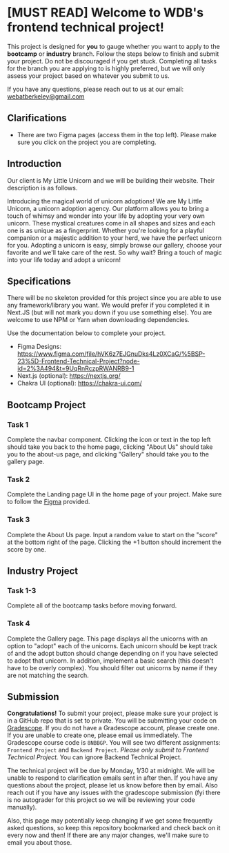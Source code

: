 # [MUST READ] Welcome to WDB's frontend technical project!

This project is designed for **you** to gauge whether you want to apply to the **bootcamp** or **industry** branch. Follow the steps below to finish and submit your project. Do not be discouraged if you get stuck. Completing all tasks for the branch you are applying to is highly preferred, but we will only assess your project based on whatever you submit to us.

If you have any questions, please reach out to us at our email: webatberkeley@gmail.com

## Clarifications
- There are two Figma pages (access them in the top left). Please make sure you click on the project you are completing. 

## Introduction

Our client is My Little Unicorn and we will be building their website. Their description is as follows.

Introducing the magical world of unicorn adoptions! We are My Little Unicorn, a unicorn adoption agency. Our platform allows you to bring a touch of whimsy and wonder into your life by adopting your very own unicorn. These mystical creatures come in all shapes and sizes and each one is as unique as a fingerprint. Whether you're looking for a playful companion or a majestic addition to your herd, we have the perfect unicorn for you. Adopting a unicorn is easy, simply browse our gallery, choose your favorite and we'll take care of the rest. So why wait? Bring a touch of magic into your life today and adopt a unicorn!

## Specifications

There will be no skeleton provided for this project since you are able to use any framework/library you want. We would prefer if you completed it in Next.JS (but will not mark you down if you use something else). You are welcome to use NPM or Yarn when downloading dependencies. 

Use the documentation below to complete your project.

- Figma Designs: https://www.figma.com/file/hVK6z7EJGnuDks4Lz0XCaG/%5BSP-23%5D-Frontend-Technical-Project?node-id=2%3A494&t=9UqRnRczpRWANRB9-1
- Next.js (optional): https://nextjs.org/
- Chakra UI (optional): https://chakra-ui.com/

## Bootcamp Project

### Task 1

Complete the navbar component. Clicking the icon or text in the top left should take you back to the home page, clicking "About Us" should take you to the about-us page, and clicking "Gallery" should take you to the gallery page.

### Task 2

Complete the Landing page UI in the home page of your project. Make sure to follow the [Figma]( https://www.figma.com/file/hVK6z7EJGnuDks4Lz0XCaG/%5BSP-23%5D-Frontend-Technical-Project?node-id=2%3A494&t=9UqRnRczpRWANRB9-1) provided.

### Task 3

Complete the About Us page. Input a random value to start on the "score" at the bottom right of the page. Clicking the +1 button should increment the score by one.

## Industry Project

### Task 1-3

Complete all of the bootcamp tasks before moving forward.

### Task 4

Complete the Gallery page. This page displays all the unicorns with an option to "adopt" each of the unicorns. Each unicorn should be kept track of and the adopt button should change depending on if you have selected to adopt that unicorn. In addition, implement a basic search (this doesn't have to be overly complex). You should filter out unicorns by name if they are not matching the search. 

## Submission

**Congratulations!** To submit your project, please make sure your project is in a GitHub repo that is set to private. You will be submitting your code on [Gradescope](https://www.gradescope.com/). If you do not have a Gradescope account, please create one. If you are unable to create one, please email us
immediately. The Gradescope course code is `8NBBGP`. You will see two different assignments: `Frontend Project` and `Backend Project`. _Please only submit to Frontend Technical Project._ You can ignore Backend Technical Project.

The technical project will be due by Monday, 1/30 at midnight. We will be unable to respond to clarification emails sent in after then. If you have any questions about the project, please let us know before then by email. Also reach out if you have any issues with the gradescope submission (fyi there is no autograder for this project so we will be reviewing your code manually).

Also, this page may potentially keep changing if we get some frequently asked questions, so keep this repository bookmarked and check back on it every now and then! If there are any major changes, we'll make sure to email you about those.
